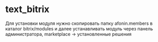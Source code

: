 # text_bitrix

Для установки модуля нужно скопировать папку afonin.members в каталог bitrix/modules и далее устанавливать модуль через панель администратора,
marketplace -> установленные решения
